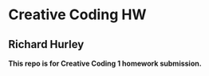 # Creative Coding HW

## Richard Hurley ##
<b>
This repo is for Creative Coding 1 homework submission.</b>
